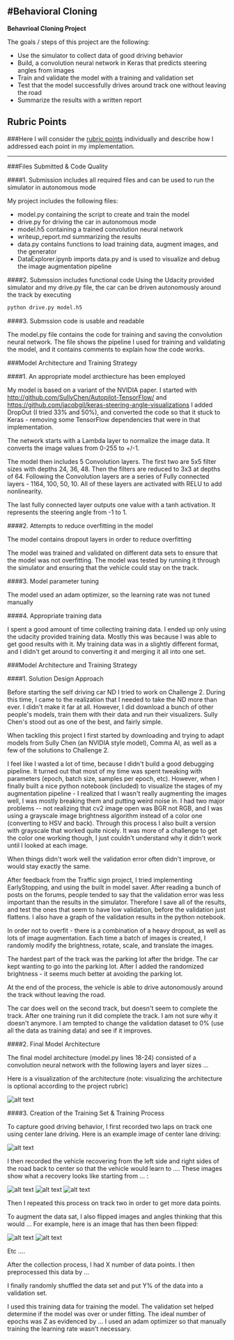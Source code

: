 #**Behavioral Cloning** 
---

**Behavrioal Cloning Project**

The goals / steps of this project are the following:
* Use the simulator to collect data of good driving behavior
* Build, a convolution neural network in Keras that predicts steering angles from images
* Train and validate the model with a training and validation set
* Test that the model successfully drives around track one without leaving the road
* Summarize the results with a written report


[//]: # (Image References)

[image1]: ./carmodel.png "Model Visualization"
[image2]: ./examples/placeholder.png "Grayscaling"
[image3]: ./examples/placeholder_small.png "Recovery Image"
[image4]: ./examples/placeholder_small.png "Recovery Image"
[image5]: ./examples/placeholder_small.png "Recovery Image"
[image6]: ./examples/placeholder_small.png "Normal Image"
[image7]: ./examples/placeholder_small.png "Flipped Image"

## Rubric Points
###Here I will consider the [rubric points](https://review.udacity.com/#!/rubrics/432/view) individually and describe how I addressed each point in my implementation.  

---
###Files Submitted & Code Quality

####1. Submission includes all required files and can be used to run the simulator in autonomous mode

My project includes the following files:
* model.py containing the script to create and train the model
* drive.py for driving the car in autonomous mode
* model.h5 containing a trained convolution neural network 
* writeup_report.md summarizing the results
* data.py contains functions to load training data, augment images, and the generator
* DataExplorer.ipynb imports data.py and is used to visualize and debug the image augmentation pipeline


####2. Submssion includes functional code
Using the Udacity provided simulator and my drive.py file, the car can be driven autonomously around the track by executing 
```sh
python drive.py model.h5
```

####3. Submssion code is usable and readable

The model.py file contains the code for training and saving the convolution neural network. The file shows the pipeline I used for training and validating the model, and it contains comments to explain how the code works.

###Model Architecture and Training Strategy

####1. An appropriate model arcthiecture has been employed

My model is based on a variant of the NVIDIA paper. I started with http://github.com/SullyChen/Autopilot-TensorFlow/ and https://github.com/jacobgil/keras-steering-angle-visualizations
I added DropOut (I tried 33% and 50%), and converted the code so that it stuck to Keras - removing some TensorFlow dependencies that were in that implementation.  

The network starts with a Lambda layer to normalize the image data.  It converts the image values from 0-255 to +/-1. 

The model then includes 5 Convolution layers.  The first two are 5x5 filter sizes with depths 24, 36, 48. Then the filters are reduced to 3x3 at depths of 64.  Following the Convolution layers are a series of Fully connected layers - 1164, 100, 50, 10.  All of these layers are activated with RELU to add nonlinearity. 

The last fully connected layer outputs one value with a tanh activation. It represents the steering angle from -1 to 1.


####2. Attempts to reduce overfitting in the model

The model contains dropout layers in order to reduce overfitting

The model was trained and validated on different data sets to ensure that the model was not overfitting. The model was tested by running it through the simulator and ensuring that the vehicle could stay on the track.

####3. Model parameter tuning

The model used an adam optimizer, so the learning rate was not tuned manually 

####4. Appropriate training data

I spent a good amount of time collecting training data. I ended up only using the udacity provided training data. Mostly this was because I was able to get good results with it.  My training data was in a slightly different format, and I didn't get around to converting it and merging it all into one set. 


###Model Architecture and Training Strategy

####1. Solution Design Approach

Before starting the self driving car ND I tried to work on Challenge 2. During this time, I came to the realization that I needed to take the ND more than ever. I didn't make it far at all.  However, I did download a bunch of other people's models, train them with their data and run their visualizers.  Sully Chen's stood out as one of the best, and fairly simple. 

When tackling this project I first started by downloading and trying to adapt models from Sully Chen (an NVIDIA style model), Comma AI, as well as a few of the solutions to Challenge 2.  

I feel like I wasted a lot of time, because I didn't build a good debugging pipeline.  It turned out that most of my time was spent tweaking with parameters (epoch, batch size, samples per epoch, etc). However, when I finally built a nice python notebook (included) to visualize the stages of my augmentation pipeline - I realized that I wasn't really augmenting the images well, I was mostly breaking them and putting weird noise in.  I had two major problems -- not realizing that cv2 image open was BGR not RGB, and I was using a grayscale image brightness algorithm instead of a color one (converting to HSV and back).  Through this process I also built a version with grayscale that worked quite nicely.  It was more of a challenge to get the color one working though, I just couldn't understand why it didn't work until I looked at each image.

When things didn't work well the validation error often didn't improve, or would stay exactly the same.  

After feedback from the Traffic sign project, I tried implementing EarlyStopping, and using the built in model saver. After reading a bunch of posts on the forums, people tended to say that the validation error was less important than the results in the simulator. Therefore I save all of the results, and test the ones that seem to have low validation, before the validation just flattens. I also have a graph of the validation results in the python notebook.

In order not to overfit - there is a combination of a heavy dropout, as well as lots of image augmentation. Each time a batch of images is created, I randomly modify the brightness, rotate, scale, and translate the images.  

The hardest part of the track was the parking lot after the bridge. The car kept wanting to go into the parking lot. After I added the randomized brightness - it seems much better at avoiding the parking lot.

At the end of the process, the vehicle is able to drive autonomously around the track without leaving the road.

The car does well on the second track, but doesn't seem to complete the track. After one training run it did complete the track. I am not sure why it doesn't anymore. I am tempted to change the validation dataset to 0% (use all the data as training data) and see if it improves.

####2. Final Model Architecture

The final model architecture (model.py lines 18-24) consisted of a convolution neural network with the following layers and layer sizes ...

Here is a visualization of the architecture (note: visualizing the architecture is optional according to the project rubric)

![alt text][image1]

####3. Creation of the Training Set & Training Process

To capture good driving behavior, I first recorded two laps on track one using center lane driving. Here is an example image of center lane driving:

![alt text][image2]

I then recorded the vehicle recovering from the left side and right sides of the road back to center so that the vehicle would learn to .... These images show what a recovery looks like starting from ... :

![alt text][image3]
![alt text][image4]
![alt text][image5]

Then I repeated this process on track two in order to get more data points.

To augment the data sat, I also flipped images and angles thinking that this would ... For example, here is an image that has then been flipped:

![alt text][image6]
![alt text][image7]

Etc ....

After the collection process, I had X number of data points. I then preprocessed this data by ...


I finally randomly shuffled the data set and put Y% of the data into a validation set. 

I used this training data for training the model. The validation set helped determine if the model was over or under fitting. The ideal number of epochs was Z as evidenced by ... I used an adam optimizer so that manually training the learning rate wasn't necessary.
